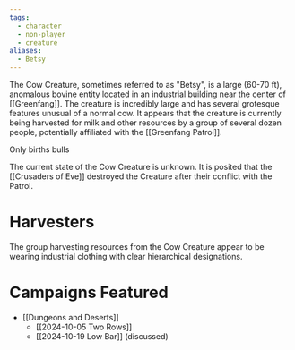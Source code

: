 ```yaml
---
tags:
  - character
  - non-player
  - creature
aliases:
  - Betsy
---
```

The Cow Creature, sometimes referred to as "Betsy", is a large (60-70 ft), anomalous bovine entity located in an industrial building near the center of [[Greenfang]]. The creature is incredibly large and has several grotesque features unusual of a normal cow. It appears that the creature is currently being harvested for milk and other resources by a group of several dozen people, potentially affiliated with the [[Greenfang Patrol]].

Only births bulls

The current state of the Cow Creature is unknown. It is posited that the [[Crusaders of Eve]] destroyed the Creature after their conflict with the Patrol.
# Harvesters

The group harvesting resources from the Cow Creature appear to be wearing industrial clothing with clear hierarchical designations.

# Campaigns Featured

- [[Dungeons and Deserts]]
	- [[2024-10-05 Two Rows]]
	- [[2024-10-19 Low Bar]] (discussed)